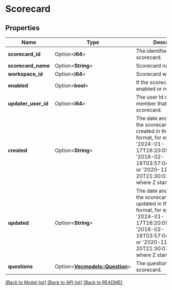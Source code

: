 # Scorecard

## Properties

Name | Type | Description | Notes
------------ | ------------- | ------------- | -------------
**scorecard_id** | Option<**i64**> | The identifier of the scorecard. | [optional]
**scorecard_name** | Option<**String**> | Scorecard name. | [optional]
**workspace_id** | Option<**i64**> | Scorecard workspaceId. | [optional]
**enabled** | Option<**bool**> | If the scorecard is enabled or not. | [optional]
**updater_user_id** | Option<**i64**> | The user Id of the team member that updated the scorecard. | [optional]
**created** | Option<**String**> | The date and time when the scorecard was created in the ISO-8601 format, for example: '2024-01-17T16:20:05-03:00' or '2016-02-16T03:57:04.834+05:30' or '2020-11-20T21:30:07.233692Z', where Z stands for UTC. | [optional]
**updated** | Option<**String**> | The date and time when the scorecard was updated in the ISO-8601 format, for example: '2024-01-17T16:20:05-03:00' or '2016-02-16T03:57:04.834+05:30' or '2020-11-20T21:30:07.233692Z', where Z stands for UTC. | [optional]
**questions** | Option<[**Vec<models::Question>**](Question.md)> | The questions in the scorecard. | [optional]

[[Back to Model list]](../README.md#documentation-for-models) [[Back to API list]](../README.md#documentation-for-api-endpoints) [[Back to README]](../README.md)


